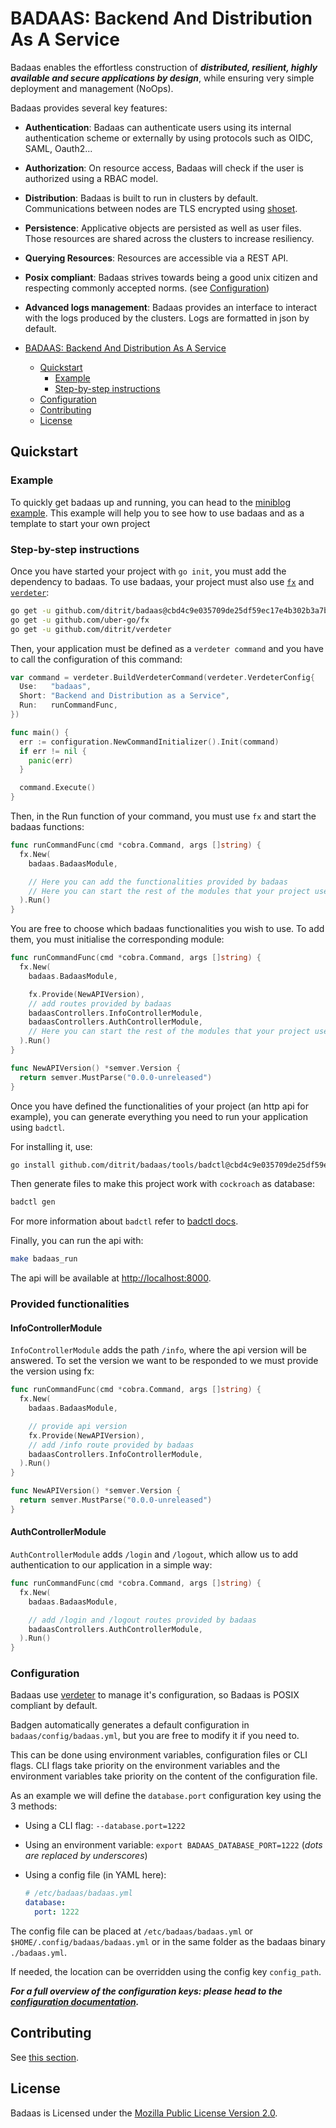 # BADAAS: Backend And Distribution As A Service

Badaas enables the effortless construction of ***distributed, resilient, highly available and secure applications by design***, while ensuring very simple deployment and management (NoOps).

Badaas provides several key features:

- **Authentication**: Badaas can authenticate users using its internal authentication scheme or externally by using protocols such as OIDC, SAML, Oauth2...
- **Authorization**: On resource access, Badaas will check if the user is authorized using a RBAC model.
- **Distribution**: Badaas is built to run in clusters by default. Communications between nodes are TLS encrypted using [shoset](https://github.com/ditrit/shoset).
- **Persistence**: Applicative objects are persisted as well as user files. Those resources are shared across the clusters to increase resiliency.
- **Querying Resources**: Resources are accessible via a REST API.
- **Posix compliant**: Badaas strives towards being a good unix citizen and respecting commonly accepted norms. (see [Configuration](#configuration))
- **Advanced logs management**: Badaas provides an interface to interact with the logs produced by the clusters. Logs are formatted in json by default.

- [BADAAS: Backend And Distribution As A Service](#badaas-backend-and-distribution-as-a-service)
  - [Quickstart](#quickstart)
    - [Example](#example)
    - [Step-by-step instructions](#step-by-step-instructions)
  - [Configuration](#configuration)
  - [Contributing](#contributing)
  - [License](#license)

## Quickstart

### Example

To quickly get badaas up and running, you can head to the [miniblog example](https://github.com/ditrit/badaas-example). This example will help you to see how to use badaas and as a template to start your own project

### Step-by-step instructions

Once you have started your project with `go init`, you must add the dependency to badaas. To use badaas, your project must also use [`fx`](https://github.com/uber-go/fx) and [`verdeter`](https://github.com/ditrit/verdeter):

<!-- TODO remove commit when badaas as a library has a first tagged version -->
```bash
go get -u github.com/ditrit/badaas@cbd4c9e035709de25df59ec17e4b302b3a7b9931
go get -u github.com/uber-go/fx
go get -u github.com/ditrit/verdeter
```

Then, your application must be defined as a `verdeter command` and you have to call the configuration of this command:

```go
var command = verdeter.BuildVerdeterCommand(verdeter.VerdeterConfig{
  Use:   "badaas",
  Short: "Backend and Distribution as a Service",
  Run:   runCommandFunc,
})

func main() {
  err := configuration.NewCommandInitializer().Init(command)
  if err != nil {
    panic(err)
  }

  command.Execute()
}
```

Then, in the Run function of your command, you must use `fx` and start the badaas functions:

```go
func runCommandFunc(cmd *cobra.Command, args []string) {
  fx.New(
    badaas.BadaasModule,

    // Here you can add the functionalities provided by badaas
    // Here you can start the rest of the modules that your project uses.
  ).Run()
}
```

You are free to choose which badaas functionalities you wish to use. To add them, you must initialise the corresponding module:

```go
func runCommandFunc(cmd *cobra.Command, args []string) {
  fx.New(
    badaas.BadaasModule,

    fx.Provide(NewAPIVersion),
    // add routes provided by badaas
    badaasControllers.InfoControllerModule,
    badaasControllers.AuthControllerModule,
    // Here you can start the rest of the modules that your project uses.
  ).Run()
}

func NewAPIVersion() *semver.Version {
  return semver.MustParse("0.0.0-unreleased")
}
```

Once you have defined the functionalities of your project (an http api for example), you can generate everything you need to run your application using `badctl`.

For installing it, use:

<!-- TODO remove commit when badctl has a first tagged version -->
```bash
go install github.com/ditrit/badaas/tools/badctl@cbd4c9e035709de25df59ec17e4b302b3a7b9931
```

Then generate files to make this project work with `cockroach` as database:

```bash
badctl gen
```

For more information about `badctl` refer to [badctl docs](https://github.com/ditrit/badaas/tools/badctl/README.md).

Finally, you can run the api with:

```bash
make badaas_run
```

The api will be available at <http://localhost:8000>.

### Provided functionalities

#### InfoControllerModule

`InfoControllerModule` adds the path `/info`, where the api version will be answered. To set the version we want to be responded to we must provide the version using fx:

```go
func runCommandFunc(cmd *cobra.Command, args []string) {
  fx.New(
    badaas.BadaasModule,

    // provide api version
    fx.Provide(NewAPIVersion),
    // add /info route provided by badaas
    badaasControllers.InfoControllerModule,
  ).Run()
}

func NewAPIVersion() *semver.Version {
  return semver.MustParse("0.0.0-unreleased")
}
```

#### AuthControllerModule

`AuthControllerModule` adds `/login` and `/logout`, which allow us to add authentication to our application in a simple way:

```go
func runCommandFunc(cmd *cobra.Command, args []string) {
  fx.New(
    badaas.BadaasModule,

    // add /login and /logout routes provided by badaas
    badaasControllers.AuthControllerModule,
  ).Run()
}
```

### Configuration

Badaas use [verdeter](https://github.com/ditrit/verdeter) to manage it's configuration, so Badaas is POSIX compliant by default.

Badgen automatically generates a default configuration in `badaas/config/badaas.yml`, but you are free to modify it if you need to.

This can be done using environment variables, configuration files or CLI flags.
CLI flags take priority on the environment variables and the environment variables take priority on the content of the configuration file.

As an example we will define the `database.port` configuration key using the 3 methods:

- Using a CLI flag: `--database.port=1222`
- Using an environment variable: `export BADAAS_DATABASE_PORT=1222` (*dots are replaced by underscores*)
- Using a config file (in YAML here):

    ```yml
    # /etc/badaas/badaas.yml
    database:
      port: 1222
    ```

The config file can be placed at `/etc/badaas/badaas.yml` or `$HOME/.config/badaas/badaas.yml` or in the same folder as the badaas binary `./badaas.yml`.

If needed, the location can be overridden using the config key `config_path`.

***For a full overview of the configuration keys: please head to the [configuration documentation](./configuration.md).***

## Contributing

See [this section](./CONTRIBUTING.md).

## License

Badaas is Licensed under the [Mozilla Public License Version 2.0](./LICENSE).
